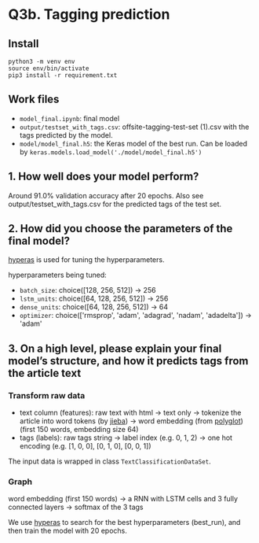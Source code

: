 # Q3b. Tagging prediction

## Install
````
python3 -m venv env
source env/bin/activate
pip3 install -r requirement.txt
````


## Work files
* `model_final.ipynb`: final model
* `output/testset_with_tags.csv`: offsite-tagging-test-set (1).csv with the tags predicted by the model.
* `model/model_final.h5`: the Keras model of the best run. Can be loaded by `keras.models.load_model('./model/model_final.h5')`

## 1. How well does your model perform?
Around 91.0% validation accuracy after 20 epochs. Also see output/testset_with_tags.csv for the predicted tags of the test set.

## 2. How did you choose the parameters of the final model?
[hyperas](https://github.com/maxpumperla/hyperas) is used for tuning the hyperparameters.

hyperparameters being tuned:

* `batch_size`: choice([128, 256, 512]) -> 256
* `lstm_units`: choice([64, 128, 256, 512]) -> 256
* `dense_units`: choice([64, 128, 256, 512]) -> 64
* `optimizer`: choice(['rmsprop', 'adam', 'adagrad', 'nadam', 'adadelta']) -> 'adam'

## 3. On a high level, please explain your final model’s structure, and how it predicts tags from the article text
### Transform raw data
* text column (features): raw text with html -> text only -> tokenize the article into word tokens (by [jieba](https://github.com/fxsjy/jieba)) -> word embedding (from [polyglot](https://github.com/aboSamoor/polyglot)) (first 150 words, embedding size 64)
* tags (labels): raw tags string -> label index (e.g. 0, 1, 2) -> one hot encoding (e.g. [1, 0, 0], [0, 1, 0], [0, 0, 1])

The input data is wrapped in class `TextClassificationDataSet`.

### Graph
word embedding (first 150 words) -> a RNN with LSTM cells and 3 fully connected layers -> softmax of the 3 tags

We use [hyperas](https://github.com/maxpumperla/hyperas) to search for the best hyperparameters (best_run), and then train the model with 20 epochs.